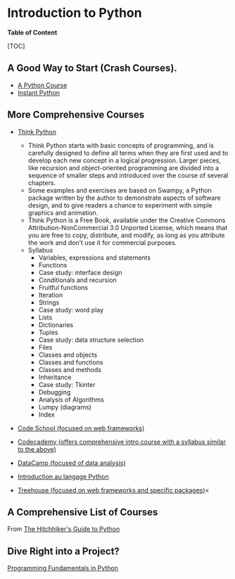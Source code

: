 # Introduction to Python

**Table of Content**

[TOC]

## A Good Way to Start (Crash Courses).

- [A Python Course](http://www.upriss.org.uk/python/PythonCourse.html)
- [Instant Python](http://hetland.org/writing/instant-python.html)

## More Comprehensive Courses

- [Think Python](http://www.greenteapress.com/thinkpython/html/index.html)
	- Think Python starts with basic concepts of programming, and is carefully designed to define all terms when they are first used and to develop each new concept in a logical progression. Larger pieces, like recursion and object-oriented programming are divided into a sequence of smaller steps and introduced over the course of several chapters.
	- Some examples and exercises are based on Swampy, a Python package written by the author to demonstrate aspects of software design, and to give readers a chance to experiment with simple graphics and animation.
	- Think Python is a Free Book, available under the Creative Commons Attribution-NonCommercial 3.0 Unported License, which means that you are free to copy, distribute, and modify, as long as you attribute the work and don't use it for commercial purposes.
	- Syllabus
		- Variables, expressions and statements
		- Functions
		- Case study: interface design
		- Conditionals and recursion
		- Fruitful functions
		- Iteration
		- Strings
		- Case study: word play
		- Lists
		- Dictionaries
		- Tuples
		- Case study: data structure selection
		- Files
		- Classes and objects
		- Classes and functions
		- Classes and methods
		- Inheritance
		- Case study: Tkinter
		- Debugging
		- Analysis of Algorithms
		- Lumpy (diagrams)
		- Index

- [Code School (focused on web frameworks)](https://www.codeschool.com/)
- [Codecademy (offers comprehensive intro course with a syllabus similar to the above)](https://www.codecademy.com/)
- [DataCamp (focused of data analysis)](https://www.datacamp.com/)
- [Introduction au langage Python](http://www.jchr.be/python/manuel.htm)
- [Treehouse (focused on web frameworks and specific packages)](https://teamtreehouse.com/)<

## A Comprehensive List of Courses

From [The Hitchhiker's Guide to Python](http://docs.python-guide.org/en/latest/intro/learning/)

## Dive Right into a Project?

[Programming Fundamentals in Python](https://www.thinkful.com/learn/intro-to-python-tutorial/)